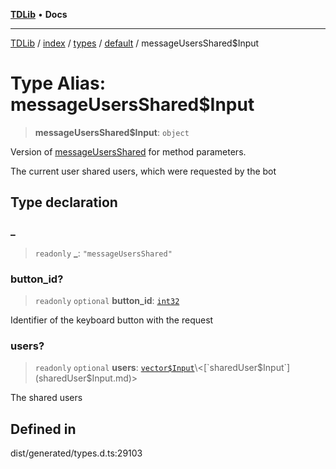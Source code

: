 [**TDLib**](../../../../../../README.md) • **Docs**

***

[TDLib](../../../../../../modules.md) / [index](../../../../../README.md) / [types](../../../README.md) / [default](../README.md) / messageUsersShared$Input

# Type Alias: messageUsersShared$Input

> **messageUsersShared$Input**: `object`

Version of [messageUsersShared](messageUsersShared.md) for method parameters.

The current user shared users, which were requested by the bot

## Type declaration

### \_

> `readonly` **\_**: `"messageUsersShared"`

### button\_id?

> `readonly` `optional` **button\_id**: [`int32`](int32.md)

Identifier of the keyboard button with the request

### users?

> `readonly` `optional` **users**: [`vector$Input`](vector$Input.md)\<[`sharedUser$Input`](sharedUser$Input.md)\>

The shared users

## Defined in

dist/generated/types.d.ts:29103
